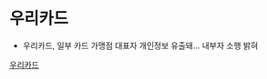 
# 우리카드 

- 우리카드, 일부 카드 가맹점 대표자 개인정보 유출돼... 내부자 소행 밝혀


[우리카드](https://www.boannews.com/media/view.asp?idx=129319)

